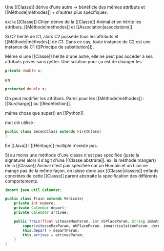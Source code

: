 Une [[Classe]] dérive d'une autre $\to$ bénéficie des mêmes attributs et [[Méthode|méthodes]] + d'autres plus spécifiques.

ex: la [[Classe]] Chien dérive de la [[Classe]] Animal et en hérite les attributs, [[Méthode|méthodes]] et [[Association|associations]]. 

Si C2 hérite de C1, alors C2 possède tous les attributs et [[Méthode|méthodes]] de C1. Dans ce cas, toute instance de C2 est une instance de C1 ([[Principe de substitution]]).

Même si une [[Classe]] hérite d'une autre, elle ne peut pas accéder à ses attributs privés sans getter. Une solution pour ça est de changer les 
```Java
private double x;
```
en
```Java
protected double x;
```

On peut modifier les attributs. Pareil pour les [[Méthode|méthodes]] : [[Surcharge]] ou [[Redéfinition]].

même chose que super() en [[Python]]

mot clé utilisé : 
```Java 
public class SecondClass extends FirstClass{ 
}
``` 

En [[Java]] l'[[Héritage]] multiple n'existe pas.

Si au moins une méthode d'une classe n'est pas spécifiée (juste la signature) alors il s'agit d'une [[Classe abstraite]].
ex: la méthode manger() de la [[Classe]] Animal n'est pas spécifiée car un Humain et un Lion ne mange pas de la même façon, on laisse donc aux [[Classe|classes]] enfants concrètes de cette [[Classe]] parent abstraite la spécification des différents comportements.

```Java
import java.util.Calendar;

public class Train extends Vehicule{
	private int numero;
	private Calendar depart;
	private Calendar arrivee;

	public Train(float vitesseMaxParam, int nbPlaceParam, String immatriculationParam, Calendar derniereRevisionParam, Calendar anneeMiseEnCirculationParam, Calendar departParam, Calendar arrivee Param){
		super(vitesseMaxParam, nbPlaceParam, immatriculationParam, derniereRevisionParam, anneeMiseEnCirculationParam);
		this.depart = departParam;
		this.arrivee = arriveeParam;
	}
}
```

